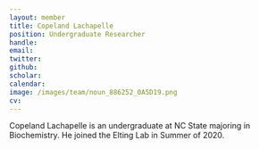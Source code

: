 ```yaml
---
layout: member
title: Copeland Lachapelle
position: Undergraduate Researcher
handle:
email:
twitter:
github:
scholar:
calendar:
image: /images/team/noun_886252_0A5D19.png
cv:
---
```


Copeland Lachapelle is an undergraduate at NC State majoring in Biochemistry. He joined the Elting Lab in Summer of 2020.

